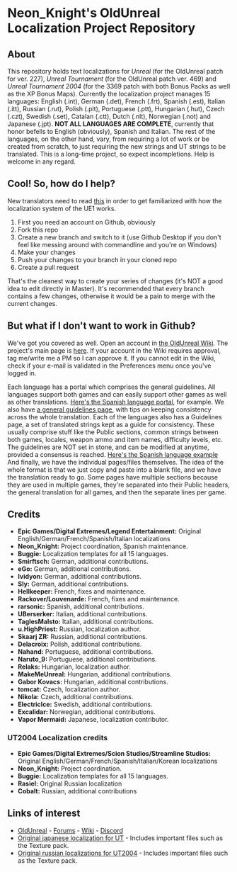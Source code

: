 # Neon_Knight's OldUnreal Localization Project Repository

## About
This repository holds text localizations for _Unreal_ (for the OldUnreal patch for ver. 227), _Unreal Tournament_ (for the OldUnreal patch ver. 469) and _Unreal Tournament 2004_ (for the 3369 patch with both Bonus Packs as well as the XP Bonus Maps). Currently the localization project manages 15 languages: English (.int), German (.det), French (.frt), Spanish (.est), Italian (.itt), Russian (.rut), Polish (.plt), Portuguese (.ptt), Hungarian (.hut), Czech (.czt), Swedish (.set), Catalan (.ctt), Dutch (.nlt), Norwegian (.not) and Japanese (.jpt). **NOT ALL LANGUAGES ARE COMPLETE**, currently that honor befells to English (obviously), Spanish and Italian. The rest of the languages, on the other hand, vary, from requiring a lot of work or be created from scratch, to just requiring the new strings and UT strings to be translated. This is a long-time project, so expect incompletions. Help is welcome in any regard.

## Cool! So, how do I help?

New translators need to read [this](https://www.oldunreal.com/wiki/index.php?title=Localization) in order to get familiarized with how the localization system of the UE1 works.

1. First you need an account on Github, obviously
2. Fork this repo
3. Create a new branch and switch to it (use Github Desktop if you don't feel like messing around with commandline and you're on Windows)
4. Make your changes
5. Push your changes to your branch in your cloned repo
6. Create a pull request

That's the cleanest way to create your series of changes (it's NOT a good idea to edit directly in Master). It's recommended that every branch contains a few changes, otherwise it would be a pain to merge with the current changes.

## But what if I don't want to work in Github?

We've got you covered as well. Open an account in [the OldUnreal Wiki](https://www.oldunreal.com/wiki/). The project's main page is [here](https://www.oldunreal.com/wiki/index.php?title=Oldunreal_Localization_Project). If your account in the Wiki requires approval, tag me/write me a PM so I can approve it. If you cannot edit in the Wiki, check if your e-mail is validated in the Preferences menu once you've logged in.

Each language has a portal which comprises the general guidelines. All languages support both games and can easily support other games as well as other translations. [Here's the Spanish language portal](https://www.oldunreal.com/wiki/index.php?title=Spanish_.est), for example. We also have [a general guidelines page](https://www.oldunreal.com/wiki/index.php?title=Language_Guidelines), with tips on keeping consistency across the whole translation. Each of the languages also has a Guidelines page, a set of translated strings kept as a guide for consistency. These usually comprise stuff like the Public sections, common strings between both games, locales, weapon ammo and item names, difficulty levels, etc. The guidelines are NOT set in stone, and can be modified at anytime, provided a consensus is reached. [Here's the Spanish language example](https://www.oldunreal.com/wiki/index.php?title=Spanish_.est/Language_Guidelines) And finally, we have the individual pages/files themselves. The idea of the whole format is that we just copy and paste into a blank file, and we have the translation ready to go. Some pages have multiple sections because they are used in multiple games, they're separated into their Public headers, the general translation for all games, and then the separate lines per game.

## Credits
* **Epic Games/Digital Extremes/Legend Entertainment:** Original English/German/French/Spanish/Italian localizations
* **Neon_Knight:** Project coordination, Spanish maintenance.
* **Buggie:** Localization templates for all 15 languages.
* **Smirftsch:** German, additional contributions.
* **eGo:** German, additional contributions.
* **Ividyon:** German, additional contributions.
* **Sly:** German, additional contributions.
* **Hellkeeper:** French, fixes and maintenance.
* **Rackover/Louvenarde:** French, fixes and maintenance.
* **rarsonic:** Spanish, additional contributions.
* **UBerserker:** Italian, additional contributions.
* **TaglesMalsto:** Italian, additional contributions.
* **u.HighPriest:** Russian, localization author.
* **Skaarj ZR:** Russian, additional contributions.
* **Delacroix:** Polish, additional contributions.
* **Nahand:** Portuguese, additional contributions.
* **Naruto_9:** Portuguese, additional contributions.
* **Relaks:** Hungarian, localization author.
* **MakeMeUnreal:** Hungarian, additional contributions.
* **Gabor Kovacs:** Hungarian, additional contributions.
* **tomcat:** Czech, localization author.
* **Nikola:** Czech, additional contributions.
* **ElectricIce:** Swedish, additional contributions.
* **Excalidar:** Norwegian, additional contributions.
* **Vapor Mermaid:** Japanese, localization contributor.

### UT2004 Localization credits
* **Epic Games/Digital Extremes/Scion Studios/Streamline Studios:** Original English/German/French/Spanish/Italian/Korean localizations
* **Neon_Knight:** Project coordination.
* **Buggie:** Localization templates for all 15 languages.
* **Rasiel:** Original Russian localization
* **Cobalt:** Russian, additional contributions

## Links of interest
* [OldUnreal](https://www.oldunreal.com/) - [Forums](https://www.oldunreal.com/phpBB3/) - [Wiki](https://www.oldunreal.com/wiki/) - [Discord](https://discord.gg/thURucxzs6)
* [Original japanese localization for UT](https://mega.nz/file/TJ4SjSgK#dLB09tFOkGo5ctu974RG1YCWfAH_0N_um_Gw00R_WAk) - Includes important files such as the Texture pack.
* [Original russian localizations for UT2004](http://rusut.ru/) - Includes important files such as the Texture pack.
